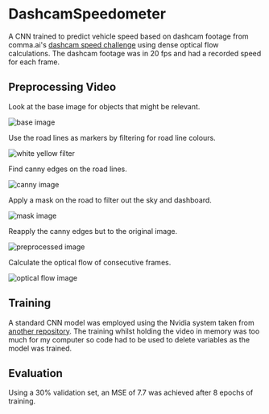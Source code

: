 # DashcamSpeedometer
A CNN trained to predict vehicle speed based on dashcam footage from comma.ai's [dashcam speed challenge](https://github.com/commaai/speedchallenge) using dense optical flow calculations. The dashcam footage was in 20 fps and had a recorded speed for each frame. 

## Preprocessing Video

Look at the base image for objects that might be relevant.

![base image](https://i.gyazo.com/e0c9b53560740da36e707db4262dbc15.png)

Use the road lines as markers by filtering for road line colours.

![white yellow filter](https://i.gyazo.com/2647e9b00aef7c82835cda6b0e5c1212.png)

Find canny edges on the road lines.

![canny image](https://i.gyazo.com/4701b0438625ace6b8498c101523d939.png)

Apply a mask on the road to filter out the sky and dashboard.

![mask image](https://i.gyazo.com/91733a0c52680d96cbf2f692c47ff09d.png)

Reapply the canny edges but to the original image.

![preprocessed image](https://i.gyazo.com/0a982486f6cb198f28108972d24d9848.png)

Calculate the optical flow of consecutive frames.

![optical flow image](https://i.gyazo.com/e1cf7804b76caed705c36a05d485c363.png)

## Training

A standard CNN model was employed using the Nvidia system taken from [another repository](https://github.com/ArtyZiff35/CNN_Dashcam_Speed_Detector). The training whilst holding the video in memory was too much for my computer so code had to be used to delete variables as the model was trained.

## Evaluation

Using a 30% validation set, an MSE of 7.7 was achieved after 8 epochs of training.
